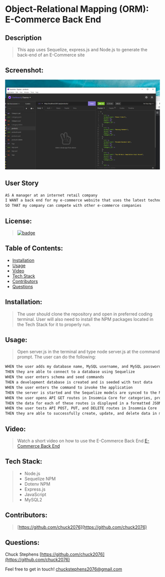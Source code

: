# Object-Relational Mapping (ORM): E-Commerce Back End

## Description

 > This app uses Sequelize, express.js and Node.js to generate the back-end of an E-Commerce site

 ## Screenshot:
 ![](./Assets/Screenshot.png)

## User Story

```md
AS A manager at an internet retail company
I WANT a back end for my e-commerce website that uses the latest technologies
SO THAT my company can compete with other e-commerce companies
```
## License: 
 > [![badge](https://img.shields.io/badge/license-MIT-brightgreen)](MIT)

## Table of Contents:

- [Installation](https://github.com/chuck2076/e-commerce-back-end-crs#installation)
- [Usage](https://github.com/chuck2076/e-commerce-back-end-crs#usage)
- [Video](https://github.com/chuck2076/e-commerce-back-end-crs#video)
- [Tech Stack](https://github.com/chuck2076/e-commerce-back-end-crs#tech-stack)
- [Contributors](https://github.com/chuck2076/e-commerce-back-end-crs#contributors)
- [Questions](https://github.com/chuck2076/e-commerce-back-end-crs#questions)

## Installation:
 > The user should clone the repository and open in preferred coding terminal. User will also need to install the NPM packages located in the Tech Stack for it to properly run.

## Usage:
 > Open server.js in the terminal and type node server.js at the command prompt. The user can do the following: 

```md
WHEN the user adds my database name, MySQL username, and MySQL password to an environment variable file
THEN they are able to connect to a database using Sequelize
WHEN the user enters schema and seed commands
THEN a development database is created and is seeded with test data
WHEN the user enters the command to invoke the application
THEN the server is started and the Sequelize models are synced to the MySQL database
WHEN the user opens API GET routes in Insomnia Core for categories, products, or tags
THEN the data for each of these routes is displayed in a formatted JSON
WHEN the user tests API POST, PUT, and DELETE routes in Insomnia Core
THEN they are able to successfully create, update, and delete data in my database
```
## Video: 
 > Watch a short video on how to use the E-Commerce Back End [E-Commerce Back End](https://drive.google.com/file/d/1GwiCdOKRdXnHlT51txAeGoTfXSOA0rr-/view)

## Tech Stack:

 > * Node.js 
 > * Sequelize NPM
 > * Dotenv NPM   
 > * Express.js
 > * JavaScript
 > * MySQL2

## Contributors:
 > [https://github.com/chuck2076](https://github.com/chuck2076)

## Questions:
 Chuck Stephens 
 [https://github.com/chuck2076](https://github.com/chuck2076) 

Feel free to get in touch! 
 [chuckstephens2076@gmail.com](mailto:chuckstephens2076@gmail.com)



